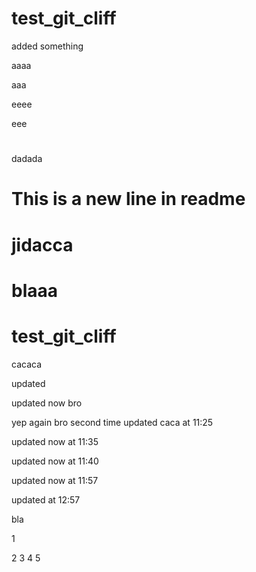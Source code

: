 # test_git_cliff

added something

aaaa

aaa

eeee

eee

#

dadada

# This is a new line in readme

# jidacca

# blaaa

# test_git_cliff

cacaca

updated

updated now bro

yep again bro second time
updated caca at 11:25

updated now at 11:35

updated now at 11:40

updated now at 11:57

updated at 12:57

bla

1

2
3
4
5
